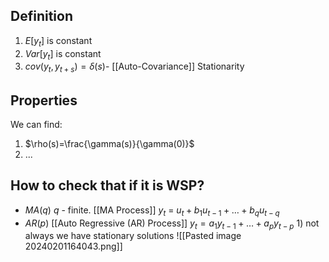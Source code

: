 ## Definition
1) $E[y_{t}]$ is constant
2) $Var[y_{t}]$ is constant
3)  $cov(y_{t},y_{t+s}) = \delta(s)$- [[Auto-Covariance]] Stationarity

## Properties
We can find:
1) $\rho(s)=\frac{\gamma(s)}{\gamma(0)}$
2) ...
## How to check that if it is WSP?
- $MA(q)$ $q$ - finite. [[MA Process]]
		$y_{t}$ = $u_{t} + b_{1}u_{t-1} + \dots + b_{q}u_{t-q}$
- $AR(p)$ [[Auto Regressive (AR) Process]]
		$y_{t}=a_{1}y_{t-1}+\dots+a_{p}y_{t-p}$
		1) not always we have stationary solutions
		![[Pasted image 20240201164043.png]]
	